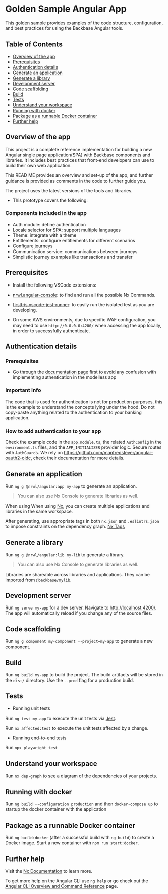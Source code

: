 # Golden Sample Angular App

This golden sample provides examples of the code structure, configuration, and best practices for using the Backbase Angular tools.


## Table of Contents
* [Overview of the app](#what-is-the-app-for)
* [Prerequisites](#prerequisites)
* [Authentication details](#authentication-details)
* [Generate an application](#generate-an-application)
* [Generate a library](#generate-a-library)
* [Development server](#development-server)
* [Code scaffolding](#code-scaffolding)
* [Build](#build)
* [Tests](#tests)
* [Understand your workspace](#understand-your-workspace)
* [Running with docker](#running-with-docker)
* [Package as a runnable Docker container](#package-as-a-runnable-docker-container)
* [Further help](#further-help)





## Overview of the app
This project is a complete reference implementation for building a new Angular single page application(SPA) with Backbase components and libraries.  It includes best practices that front-end developers can use to build their own web application.

This READ ME provides an overview and set-up of the app, and further guidance is provided as comments in the code to further guide you.

The project uses the latest versions of the tools and libraries.
- This prototype covers the following:
  
 
 ### Components included in the app
  - Auth module: define authentication
  - Locale selector for SPA: support multiple languages
  - Theme: integrate with a theme
  - Entitlements: configure entitlements for different scenarios
  - Configure journeys
  - Communication service: communications between journeys
  - Simplistic journey examples like transactions and transfer

## Prerequisites
- Install the following VSCode extensions:  

- [nrwl.angular-console](https://marketplace.visualstudio.com/items?itemName=nrwl.angular-console): to find and run all the possible Nx Commands.
- [firsttris.vscode-jest-runner](https://marketplace.visualstudio.com/items?itemName=firsttris.vscode-jest-runner): to easily run the isolated test as you are developing. 


- On some AWS environments, due to specific WAF configuration, you may need to use `http://0.0.0.0:4200/` when accessing the app locally, in order to successfully authenticate.



## Authentication details

### Prerequisites

- Go through the [documentation page](https://community.backbase.com/documentation/foundation_angular/latest/authenticate_users) first to avoid any confusion with implementing authentication in the modelless app

### Important Info

The code that is used for authentication is not for production purposes, this is the example to understand the concepts lying under the hood.
Do not copy-paste anything related to the authentication to your banking application.

### How to add authentication to your app

Check the example code in the `app.module.ts`, the related `AuthConfig` in the `environment.ts` files, and the `APP_INITIALIZER` provider logic.
Secure routes with `AuthGuard`s. We rely on <https://github.com/manfredsteyer/angular-oauth2-oidc>, check their documentation for more details.

## Generate an application

Run `ng g @nrwl/angular:app my-app` to generate an application.

> You can also use Nx Console to generate libraries as well.

When using When using [Nx](https://nx.dev/), you can create multiple applications and libraries in the same workspace.

After generating, use appropriate tags in both `nx.json` and `.eslintrs.json` to impose constraints on the dependency graph. [Nx Tags](https://nx.dev/structure/monorepo-tags)

## Generate a library

Run `ng g @nrwl/angular:lib my-lib` to generate a library.

> You can also use Nx Console to generate libraries as well.

Libraries are shareable across libraries and applications. They can be imported from `@backbase/mylib`.


## Development server

Run `ng serve my-app` for a dev server. Navigate to <http://localhost:4200/>. The app will automatically reload if you change any of the source files.

## Code scaffolding

Run `ng g component my-component --project=my-app` to generate a new component.

## Build

Run `ng build my-app` to build the project. The build artifacts will be stored in the `dist/` directory. Use the `--prod` flag for a production build.

## Tests

- Running unit tests

Run `ng test my-app` to execute the unit tests via [Jest](https://jestjs.io).

Run `nx affected:test` to execute the unit tests affected by a change.

-  Running end-to-end tests

Run `npx playwright test`

## Understand your workspace

Run `nx dep-graph` to see a diagram of the dependencies of your projects.

## Running with docker

Run `ng build --configuration production` and then `docker-compose up` to startup the docker container with the application

## Package as a runnable Docker container

Run `ng build:docker` (after a successful build with `ng build`) to create a Docker image. Start a new container with `npm run start:docker`.

## Further help

Visit the [Nx Documentation](https://nx.dev/angular) to learn more.

To get more help on the Angular CLI use `ng help` or go check out the [Angular CLI Overview and Command Reference](https://angular.io/cli) page.
